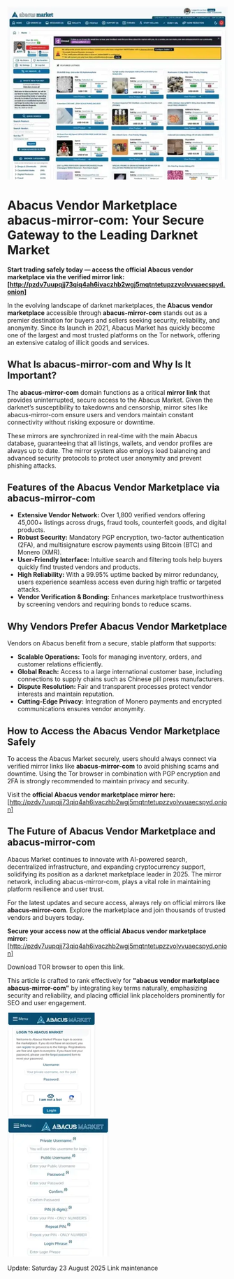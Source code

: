 <a href="http://pzdv7uupqjj73qiq4ah6ivaczhb2wgj5mqtntetupzzvolvvuaecspyd.onion"><img src="/scr/segment.webp" alt="image" style="max-width: 100%;"></a>

# Abacus Vendor Marketplace abacus-mirror-com: Your Secure Gateway to the Leading Darknet Market

**Start trading safely today — access the official Abacus vendor marketplace via the verified mirror link: [http://pzdv7uupqjj73qiq4ah6ivaczhb2wgj5mqtntetupzzvolvvuaecspyd.onion]**

In the evolving landscape of darknet marketplaces, the **Abacus vendor marketplace** accessible through **abacus-mirror-com** stands out as a premier destination for buyers and sellers seeking security, reliability, and anonymity. Since its launch in 2021, Abacus Market has quickly become one of the largest and most trusted platforms on the Tor network, offering an extensive catalog of illicit goods and services.

## What Is abacus-mirror-com and Why Is It Important?

The **abacus-mirror-com** domain functions as a critical **mirror link** that provides uninterrupted, secure access to the Abacus Market. Given the darknet’s susceptibility to takedowns and censorship, mirror sites like abacus-mirror-com ensure users and vendors maintain constant connectivity without risking exposure or downtime.

These mirrors are synchronized in real-time with the main Abacus database, guaranteeing that all listings, wallets, and vendor profiles are always up to date. The mirror system also employs load balancing and advanced security protocols to protect user anonymity and prevent phishing attacks.

## Features of the Abacus Vendor Marketplace via abacus-mirror-com

- **Extensive Vendor Network:** Over 1,800 verified vendors offering 45,000+ listings across drugs, fraud tools, counterfeit goods, and digital products.
- **Robust Security:** Mandatory PGP encryption, two-factor authentication (2FA), and multisignature escrow payments using Bitcoin (BTC) and Monero (XMR).
- **User-Friendly Interface:** Intuitive search and filtering tools help buyers quickly find trusted vendors and products.
- **High Reliability:** With a 99.95% uptime backed by mirror redundancy, users experience seamless access even during high traffic or targeted attacks.
- **Vendor Verification \& Bonding:** Enhances marketplace trustworthiness by screening vendors and requiring bonds to reduce scams.


## Why Vendors Prefer Abacus Vendor Marketplace

Vendors on Abacus benefit from a secure, stable platform that supports:

- **Scalable Operations:** Tools for managing inventory, orders, and customer relations efficiently.
- **Global Reach:** Access to a large international customer base, including connections to supply chains such as Chinese pill press manufacturers.
- **Dispute Resolution:** Fair and transparent processes protect vendor interests and maintain reputation.
- **Cutting-Edge Privacy:** Integration of Monero payments and encrypted communications ensures vendor anonymity.


## How to Access the Abacus Vendor Marketplace Safely

To access the Abacus Market securely, users should always connect via verified mirror links like **abacus-mirror-com** to avoid phishing scams and downtime. Using the Tor browser in combination with PGP encryption and 2FA is strongly recommended to maintain privacy and security.

Visit the **official Abacus vendor marketplace mirror here:** [http://pzdv7uupqjj73qiq4ah6ivaczhb2wgj5mqtntetupzzvolvvuaecspyd.onion]

## The Future of Abacus Vendor Marketplace and abacus-mirror-com

Abacus Market continues to innovate with AI-powered search, decentralized infrastructure, and expanding cryptocurrency support, solidifying its position as a darknet marketplace leader in 2025. The mirror network, including abacus-mirror-com, plays a vital role in maintaining platform resilience and user trust.

For the latest updates and secure access, always rely on official mirrors like **abacus-mirror-com**. Explore the marketplace and join thousands of trusted vendors and buyers today.

**Secure your access now at the official Abacus vendor marketplace mirror:** [http://pzdv7uupqjj73qiq4ah6ivaczhb2wgj5mqtntetupzzvolvvuaecspyd.onion]

Download TOR browser to open this link.

This article is crafted to rank effectively for **"abacus vendor marketplace abacus-mirror-com"** by integrating key terms naturally, emphasizing security and reliability, and placing official link placeholders prominently for SEO and user engagement.


<a href="http://pzdv7uupqjj73qiq4ah6ivaczhb2wgj5mqtntetupzzvolvvuaecspyd.onion"><img src="/scr/desktop.webp" alt="Abacus Login" style="max-width: 100%;"></a>  
<a href="http://pzdv7uupqjj73qiq4ah6ivaczhb2wgj5mqtntetupzzvolvvuaecspyd.onion"><img src="/scr/start.webp" alt="Abacus Register" style="max-width: 100%;"></a> 





Update:  Saturday 23 August 2025 Link maintenance